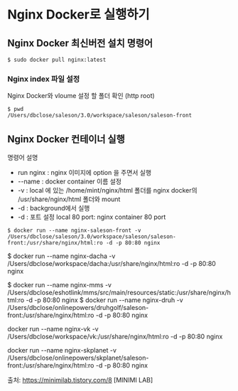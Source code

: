 # Nginx Docker로 실행하기 

## Nginx Docker 최신버전 설치 명령어
```
$ sudo docker pull nginx:latest
```

### Nginx index 파일 설정
Nginx Docker와 vloume 설정 할 폴더 확인 (http root)
```
$ pwd
/Users/dbclose/saleson/3.0/workspace/saleson/saleson-front
```


## Nginx Docker 컨테이너 실행
명령어 설명
- run nginx : nginx 이미지에 option 을 주면서 실행
- --name : docker container 이름 설정
- -v : local 에 있는 /home/mint/nginx/html 폴더를 nginx docker의 /usr/share/nginx/html 폴더와 mount
- -d : background에서 실행
- -d : 포트 설정 local 80 port: nginx container 80 port

```
$ docker run --name nginx-saleson-front -v /Users/dbclose/saleson/3.0/workspace/saleson/saleson-front:/usr/share/nginx/html:ro -d -p 80:80 nginx
```



$ docker run --name nginx-dacha -v /Users/dbclose/workspace/dacha:/usr/share/nginx/html:ro -d -p 80:80 nginx

$ docker run --name nginx-mms -v /Users/dbclose/eshotlink/mms/src/main/resources/static:/usr/share/nginx/html:ro -d -p 80:80 nginx
$ docker run --name nginx-druh -v /Users/dbclose/onlinepowers/druhgolf/saleson-front:/usr/share/nginx/html:ro -d -p 80:80 nginx


docker run --name nginx-vk -v /Users/dbclose/workspace/vk:/usr/share/nginx/html:ro -d -p 80:80 nginx




docker run --name nginx-skplanet -v /Users/dbclose/onlinepowers/skplanet/saleson-front:/usr/share/nginx/html:ro -d -p 80:80 nginx


출처: https://minimilab.tistory.com/8 [MINIMI LAB]